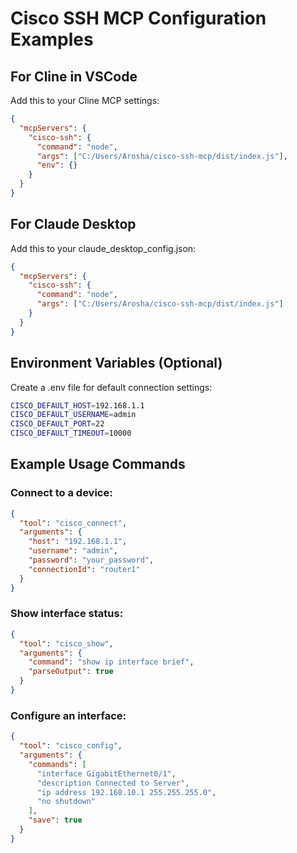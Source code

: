 # Cisco SSH MCP Configuration Examples

## For Cline in VSCode

Add this to your Cline MCP settings:

```json
{
  "mcpServers": {
    "cisco-ssh": {
      "command": "node",
      "args": ["C:/Users/Arosha/cisco-ssh-mcp/dist/index.js"],
      "env": {}
    }
  }
}
```

## For Claude Desktop

Add this to your claude_desktop_config.json:

```json
{
  "mcpServers": {
    "cisco-ssh": {
      "command": "node",
      "args": ["C:/Users/Arosha/cisco-ssh-mcp/dist/index.js"]
    }
  }
}
```

## Environment Variables (Optional)

Create a .env file for default connection settings:

```bash
CISCO_DEFAULT_HOST=192.168.1.1
CISCO_DEFAULT_USERNAME=admin
CISCO_DEFAULT_PORT=22
CISCO_DEFAULT_TIMEOUT=10000
```

## Example Usage Commands

### Connect to a device:
```json
{
  "tool": "cisco_connect",
  "arguments": {
    "host": "192.168.1.1",
    "username": "admin",
    "password": "your_password",
    "connectionId": "router1"
  }
}
```

### Show interface status:
```json
{
  "tool": "cisco_show",
  "arguments": {
    "command": "show ip interface brief",
    "parseOutput": true
  }
}
```

### Configure an interface:
```json
{
  "tool": "cisco_config",
  "arguments": {
    "commands": [
      "interface GigabitEthernet0/1",
      "description Connected to Server",
      "ip address 192.168.10.1 255.255.255.0",
      "no shutdown"
    ],
    "save": true
  }
}
```
